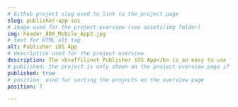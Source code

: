```yaml
---
# Github project slug used to link to the project page
slug: publisher-app-ios
# image used for the project overview (see assets/img folder)
img: header_800_Mobile_App2.jpg
# text for HTML alt tag
alt: Publisher iOS App
# description used for the project overview
description: The <b>affilinet Publisher iOS App</b> is an easy to use free app that enables performance marketing specialists which have an affilinet account(s) to securely manage their business from their iOS devices.
# published: the project is only shown on the project overview page if set to true
published: true
# position: used for sorting the projects on the overview page 
position: 7

---
```


